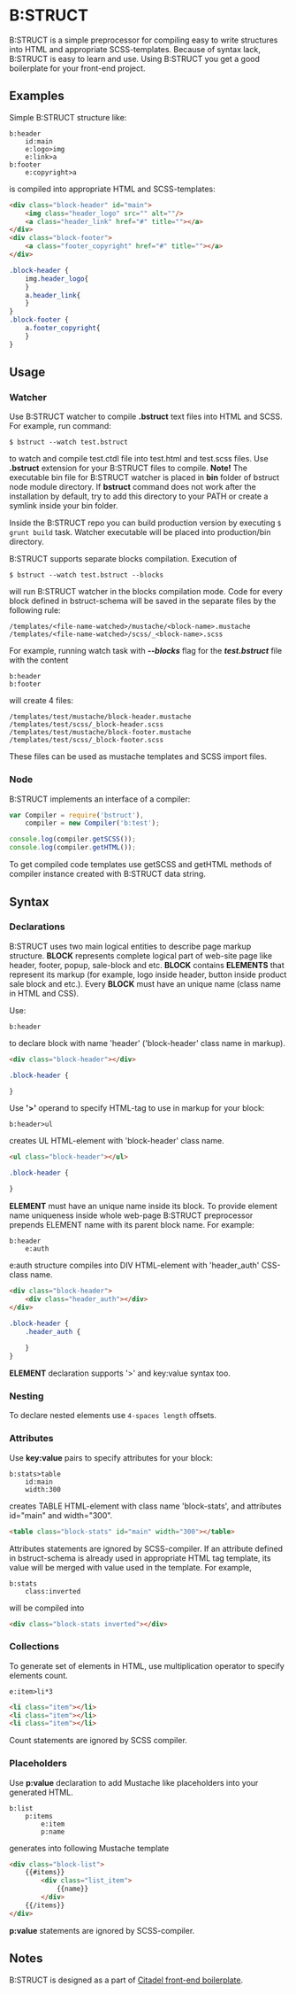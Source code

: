 # B:STRUCT

B:STRUCT is a simple preprocessor for compiling easy to write structures into HTML and appropriate SCSS-templates. Because of syntax lack, B:STRUCT is easy to learn and use. Using B:STRUCT you get a good boilerplate for your front-end project. 

## Examples

Simple B:STRUCT structure like:
```
b:header
    id:main
    e:logo>img
    e:link>a
b:footer
    e:copyright>a
```
is compiled into appropriate HTML and SCSS-templates:
```html
<div class="block-header" id="main">
    <img class="header_logo" src="" alt=""/>
    <a class="header_link" href="#" title=""></a>
</div>
<div class="block-footer">
    <a class="footer_copyright" href="#" title=""></a>
</div>
```

```scss
.block-header {
    img.header_logo{
    }
    a.header_link{
    }
}
.block-footer {
    a.footer_copyright{
    }
}
```

## Usage

### Watcher

Use B:STRUCT watcher to compile **.bstruct** text files into HTML and SCSS. For example, run command:
```.
$ bstruct --watch test.bstruct
```
to watch and compile test.ctdl file into test.html and test.scss files. Use **.bstruct** extension for your B:STRUCT files to compile.
**Note!** The executable bin file for B:STRUCT watcher is placed in **bin** folder of bstruct node module directory. If **bstruct** command does not work after the installation by default, try to add this directory to your PATH or create a symlink inside your bin folder.

Inside the B:STRUCT repo you can build production version by executing ``$ grunt build`` task. Watcher executable will be placed into production/bin directory.

B:STRUCT supports separate blocks compilation. Execution of
```.
$ bstruct --watch test.bstruct --blocks
```
will run B:STRUCT watcher in the blocks compilation mode. Code for every block defined in bstruct-schema will be saved in the separate files by the following rule:
 ```
 /templates/<file-name-watched>/mustache/<block-name>.mustache
 /templates/<file-name-watched>/scss/_<block-name>.scss
 ```
 For example, running watch task with ***--blocks*** flag for the ***test.bstruct*** file with the content
 ```
 b:header
 b:footer
 ```
 will create 4 files:
  ```
  /templates/test/mustache/block-header.mustache
  /templates/test/scss/_block-header.scss
  /templates/test/mustache/block-footer.mustache
  /templates/test/scss/_block-footer.scss
  ```
 These files can be used as mustache templates and SCSS import files.

### Node

B:STRUCT implements an interface of a compiler:
```javascript
var Compiler = require('bstruct'),
    compiler = new Compiler('b:test');

console.log(compiler.getSCSS());
console.log(compiler.getHTML());
```
To get compiled code templates use getSCSS and getHTML methods of compiler instance created with B:STRUCT data string.

## Syntax

### Declarations

B:STRUCT uses two main logical entities to describe page markup structure.
**BLOCK** represents complete logical part of web-site page like header, footer, popup, sale-block and etc. **BLOCK** contains **ELEMENTS** that represent its markup (for example, logo inside header, button inside product sale block and etc.).
Every **BLOCK** must have an unique name (class name in HTML and CSS). 

Use:
```
b:header
```
to declare block with name 'header' ('block-header' class name in markup).
```html
<div class="block-header"></div>
```
```scss
.block-header {

}
```

Use **'>'** operand to specify HTML-tag to use in markup for your block:
```
b:header>ul
```
creates UL HTML-element with 'block-header' class name.
```html
<ul class="block-header"></ul>
```
```scss
.block-header {

}
```

**ELEMENT** must have an unique name inside its block. To provide element name uniqueness inside whole web-page B:STRUCT preprocessor prepends ELEMENT name with its parent block name. For example:
```
b:header
    e:auth
```
e:auth structure compiles into DIV HTML-element with 'header_auth' CSS-class name.
```html
<div class="block-header">
    <div class="header_auth"></div>
</div>
```
```scss
.block-header {
    .header_auth {
    
    }
}
```

**ELEMENT** declaration supports '>' and key:value syntax too.

### Nesting

To declare nested elements use ``4-spaces length`` offsets.

### Attributes

Use **key:value** pairs to specify attributes for your block:
```
b:stats>table
    id:main
    width:300
```
creates TABLE HTML-element with class name 'block-stats', and attributes id="main" and width="300".
```html
<table class="block-stats" id="main" width="300"></table>
```
Attributes statements are ignored by SCSS-compiler.
If an attribute defined in bstruct-schema is already used in appropriate HTML tag template, its value will be merged with value used in the template. For example,
```
b:stats
    class:inverted
```
will be compiled into 
```html
<div class="block-stats inverted"></div>
```

### Collections

To generate set of elements in HTML, use multiplication operator to specify elements count. 
```
e:item>li*3
```
```html
<li class="item"></li>
<li class="item"></li>
<li class="item"></li>
```
Count statements are ignored by SCSS compiler.

### Placeholders

Use **p:value** declaration to add Mustache like placeholders into your generated HTML.
```
b:list
    p:items
        e:item
        p:name
```
generates into following Mustache template
```html
<div class="block-list">
    {{#items}}
        <div class="list_item">
            {{name}}
        </div>
    {{/items}}
</div>
```
**p:value** statements are ignored by SCSS-compiler.

## Notes

B:STRUCT is designed as a part of [Citadel front-end boilerplate](https://github.com/ivan-bausov/citadel).
